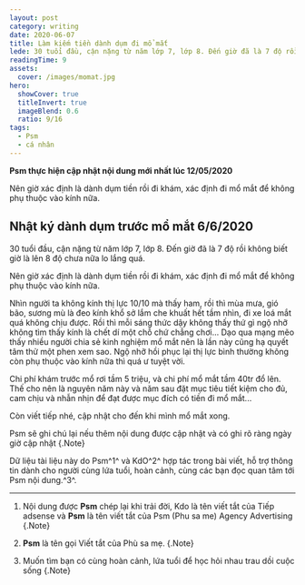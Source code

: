 ```yaml
---
layout: post
category: writing
date: 2020-06-07
title: Làm kiếm tiền dành dụm đi mổ mắt
lede: 30 tuổi đầu, cận nặng từ năm lớp 7, lớp 8. Đến giờ đã là 7 độ rồi không biết giờ là lên 8 độ chưa nữa lo lắng quá.
readingTime: 9
assets:
  cover: /images/momat.jpg
hero:
  showCover: true
  titleInvert: true
  imageBlend: 0.6
  ratio: 9/16
tags:
  - Psm
  - cá nhân
---
```

**Psm thực hiện cập nhật nội dung mới nhất lúc 12/05/2020**

Nên giờ xác định là dành dụm tiền rồi đi khám, xác định đi mổ mắt để không phụ thuộc vào kính nữa.

<Media ratio="668/1000" image="/images/momat.jpg"/>

## Nhật ký dành dụm trước mổ mắt 6/6/2020

30 tuổi đầu, cận nặng từ năm lớp 7, lớp 8. Đến giờ đã là 7 độ rồi không biết giờ là lên 8 độ chưa nữa lo lắng quá.

Nên giờ xác định là dành dụm tiền rồi đi khám, xác định đi mổ mắt để không phụ thuộc vào kính nữa.

Nhìn người ta không kính thị lực 10/10 mà thấy ham, rồi thì mùa mưa, gió bão, sương mù là đeo kính khổ sở lắm che khuất hết tầm nhìn, đi xe loá mắt quá không chịu được. Rồi thì mỗi sáng thức dậy không thấy thứ gì ngộ nhỡ không tìm thấy kính là chết dí một chỗ chứ chẳng chơi...
Dạo qua mạng mẽo thấy nhiều người chia sẻ kinh nghiệm mổ mắt nên là lần này cũng hạ quyết tâm thử một phen xem sao. Ngộ nhỡ hồi phục lại thị lực bình thường không còn phụ thuộc vào kính nữa thì quá ư tuyệt vời.

Chi phí khám trước mổ rơi tầm 5 triệu, và chi phí mổ mắt tầm 40tr đổ lên. Thế cho nên là nguyên năm này và năm sau đặt mục tiêu tiết kiệm cho đủ, cam chịu và nhẫn nhịn để đạt được mục đích có tiền đi mổ mắt...

Còn viết tiếp nhé, cập nhật cho đến khi mình mổ mắt xong.


Psm sẽ ghi chú lại nếu thêm nội dung được cập nhật và có ghi rõ ràng ngày giờ cập nhật {.Note}

Dữ liệu tài liệu này do Psm^1^ và KdO^2^ hợp tác trong bài viết, hỗ trợ thông tin dành cho người cùng lứa tuổi, hoàn cảnh, cùng các bạn đọc quan tâm tới Psm nội dung.^3^.

---

1. Nội dung được **Psm** chép lại khi trải đời, Kdo là tên viết tắt của Tiếp adsense và **Psm** là tên viết tắt của Psm (Phu sa me) Agency Advertising {.Note}

2. **Psm** là tên gọi Viết tắt của Phù sa mẹ. {.Note}

3. Muốn tìm bạn có cùng hoàn cảnh, lứa tuổi để học hỏi nhau trau dồi cuộc sống {.Note}

<script>
import Media from "../../src/components/Media";

export default {
  components: { Media }
}
</script>
